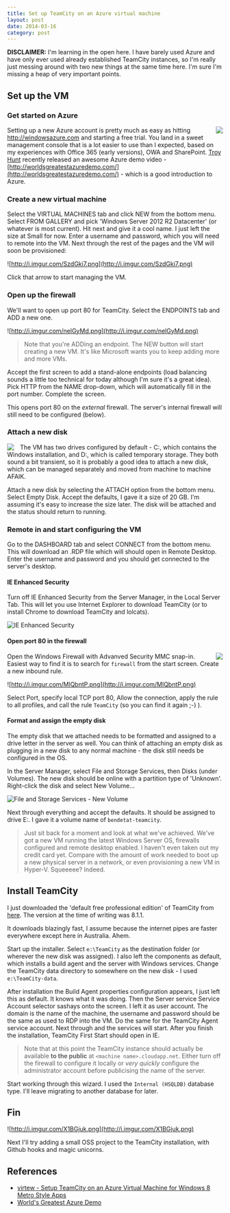 ```yaml
---
title: Set up TeamCity on an Azure virtual machine
layout: post
date: 2014-03-16
category: post
---
```


**DISCLAIMER:** I'm learning in the open here. I have barely used Azure and have only ever used already established TeamCity instances, so I'm really just messing around with two new things at the same time here. I'm sure I'm missing a heap of very important points.


## Set up the VM


### Get started on Azure

<img src="http://i.imgur.com/AsSmaMo.png" style="float:right"/> Setting up a new Azure account is pretty much as easy as hitting <http://windowsazure.com> and starting a free trial. You land in a sweet management console that is a lot easier to use than I expected, based on my experiences with Office 365 (early versions), OWA and SharePoint. [Troy Hunt](http://www.troyhunt.com/) recently released an awesome Azure demo video - [http://worldsgreatestazuredemo.com/](http://worldsgreatestazuredemo.com/) - which is a good introduction to Azure.


### Create a new virtual machine

Select the VIRTUAL MACHINES tab and click NEW from the bottom menu. Select FROM GALLERY and pick 'Windows Server 2012 R2 Datacenter' (or whatever is most current). Hit next and give it a cool name. I just left the size at Small for now. Enter a username and password, which you will need to remote into the VM. Next through the rest of the pages and the VM will soon be provisioned:

![http://i.imgur.com/SzdGki7.png](http://i.imgur.com/SzdGki7.png)

Click that arrow to start managing the VM. 


### Open up the firewall

We'll want to open up port 80 for TeamCity. Select the ENDPOINTS tab and ADD a new one. 

![http://i.imgur.com/nelGyMd.png](http://i.imgur.com/nelGyMd.png)

> Note that you're ADDing an endpoint. The NEW button will start creating a new VM. It's like Microsoft wants you to keep adding more and more VMs.

Accept the first screen to add a stand-alone endpoints (load balancing sounds a little too technical for today although I'm sure it's a great idea). Pick HTTP from the NAME drop-down, which will automatically fill in the port number. Complete the screen.

This opens port 80 on the *external* firewall. The server's internal firewall will still need to be configured (below).


### Attach a new disk

<img src="http://i.imgur.com/4Znf3hr.png" style="float: left; padding-right: 1em;"/> The VM has two drives configured by default - C:, which contains the Windows installation, and D:, which is called temporary storage. They both sound a bit transient, so it is probably a good idea to attach a new disk, which can be managed separately and moved from machine to machine AFAIK. 
 
Attach a new disk by selecting the ATTACH option from the bottom menu. Select Empty Disk.  Accept the defaults, I gave it a size of 20 GB. I'm assuming it's easy to increase the size later. The disk will be attached and the status should return to running.


### Remote in and start configuring the VM

Go to the DASHBOARD tab and select CONNECT from the bottom menu. This will download an .RDP file which will should open in Remote Desktop. Enter the username and password and you should get connected to the server's desktop.


#### IE Enhanced Security
Turn off IE Enhanced Security from the Server Manager, in the Local Server Tab. This will let you use Internet Explorer to download TeamCity (or to install Chrome to download TeamCity and lolcats).

![IE Enhanced Security](http://i.imgur.com/N5ouyt1.png)


#### Open port 80 in the firewall

<img src="http://i.imgur.com/376xLMi.png" style="float:right"/> Open the Windows Firewall with Advanved Security MMC snap-in. Easiest way to find it is to search for `firewall` from the start screen. Create a new inbound rule.

![http://i.imgur.com/MlQbntP.png](http://i.imgur.com/MlQbntP.png)

Select Port, specify local TCP port 80, Allow the connection, apply the rule to all profiles, and call the rule `TeamCity` (so you can find it again ;-) ).


#### Format and assign the empty disk

The empty disk that we attached needs to be formatted and assigned to a drive letter in the server as well. You can think of attaching an empty disk as plugging in a new disk to any normal machine - the disk still needs be configured in the OS.

In the Server Manager, select File and Storage Services, then Disks (under Volumes). The new disk should be online with a partition type of 'Unknown'. Right-click the disk and select New Volume...

![File and Storage Services - New Volume](http://i.imgur.com/vgarRGg.png)

Next through everything and accept the defaults. It should be assigned to drive E:. I gave it a volume name of `bendetat-teamcity`.

> Just sit back for a moment and look at what we've achieved. We've got a new VM running the latest Windows Server OS, firewalls configured and remote desktop enabled. I haven't even taken out my credit card yet. Compare with the amount of work needed to boot up a new physical server in a network, or even provisioning a new VM in Hyper-V. Squeeeee? Indeed.


## Install TeamCity

I just downloaded the 'default free professional edition' of TeamCity from [here](http://www.jetbrains.com/teamcity/download/). The version at the time of writing was 8.1.1.

It downloads blazingly fast, I assume because the internet pipes are faster everywhere except here in Australia. Ahem.

Start up the installer. Select `e:\TeamCity` as the destination folder (or wherever the new disk was assigned). I also left the components as default, which installs a build agent and the server with Windows services. Change the TeamCity data directory to somewhere on the new disk - I used `e:\TeamCity-data`.

After installation the Build Agent properties configuration appears, I just left this as default. It knows what it was doing. Then the Server service Service Account selector sashays onto the screen. I left it as user account. The domain is the name of the machine, the username and password should be the same as used to RDP into the VM. Do the same for the TeamCity Agent service account. Next through and the services will start. After you finish the installation, TeamCity First Start should open in IE.

> Note that at this point the TeamCity instance should actually be available **to the public** at `<machine name>.cloudapp.net`. Either turn off the firewall to configure it locally or _very quickly_ configure the administrator account before publicising the name of the server.

Start working through this wizard. I used the `Internal (HSQLDB)` database type. I'll leave migrating to another database for later.

## Fin

![http://i.imgur.com/X1BGjuk.png](http://i.imgur.com/X1BGjuk.png)

Next I'll try adding a small OSS project to the TeamCity installation, with Github hooks and magic unicorns.


## References

- [virtew - Setup TeamCity on an Azure Virtual Machine for Windows 8 Metro Style Apps](http://blog.virtew.com/2012/08/18/setup-teamcity-on-an-azure-virtual-machine-for-windows-8-metro-style-apps/)
- [World's Greatest Azure Demo](http://worldsgreatestazuredemo.com/)